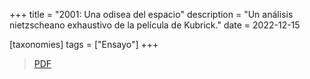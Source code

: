 +++
title = "2001: Una odisea del espacio"
description = "Un análisis nietzscheano exhaustivo de la película de Kubrick."
date = 2022-12-15

[taxonomies]
tags = ["Ensayo"]
+++

> [PDF](2001.pdf)

